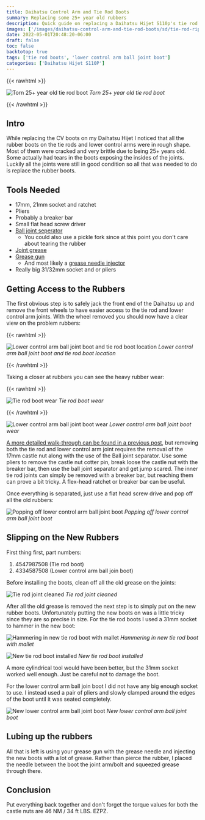 ```yaml
---
title: Daihatsu Control Arm and Tie Rod Boots
summary: Replacing some 25+ year old rubbers
description: Quick guide on replacing a Daihatsu Hijet S110p's tie rod rubber boot and lower control arm ball join boot
images: ['/images/daihatsu-control-arm-and-tie-rod-boots/sd/tie-rod-ripped.webp']
date: 2022-05-01T20:48:20-06:00
draft: false
toc: false
backtotop: true
tags: ['tie rod boots', 'lower control arm ball joint boot']
categories: ['Daihatsu Hijet S110P']
---
```


{{< rawhtml >}}
<p class="image-p">
  <img src="/images/daihatsu-control-arm-and-tie-rod-boots/sd/tie-rod-ripped.webp"
       alt="Torn 25+ year old tie rod boot"
       data-zoom-src="/images/daihatsu-control-arm-and-tie-rod-boots/hd/tie-rod-ripped.webp"
       data-zoomable
       class="medium-zoom-image">
  <em>Torn 25+ year old tie rod boot</em>
</p>
{{< /rawhtml >}}

## Intro

While replacing the CV boots on my Daihatsu Hijet I noticed that all the rubber boots on the tie rods and lower control arms were in rough shape. Most of them were cracked and very brittle due to being 25+ years old. Some actually had tears in the boots exposing the insides of the joints. Luckily all the joints were still in good condition so all that was needed to do is replace the rubber boots.

## Tools Needed

- 17mm, 21mm socket and ratchet
- Pliers
- Probably a breaker bar
- Small flat head screw driver
- [Ball joint seperator](https://smile.amazon.com/gp/product/B0797YY6XX)
  - You could also use a pickle fork since at this point you don't care about tearing the rubber
- [Joint grease](https://smile.amazon.com/gp/product/B0053O9FQS)
- [Grease gun](https://smile.amazon.com/gp/product/B000MD4YKM)
  - And most likely a [grease needle injector](https://smile.amazon.com/gp/product/B0059HJKQ4)
- Really big 31/32mm socket and or pliers

## Getting Access to the Rubbers

The first obvious step is to safely jack the front end of the Daihatsu up and remove the front wheels to have easier access to the tie rod and lower control arm joints. With the wheel removed you should now have a clear view on the problem rubbers:

{{< rawhtml >}}
<p class="image-p">
  <img src="/images/daihatsu-control-arm-and-tie-rod-boots/sd/lower-control-arm-and-tie-rod.webp"
       alt="Lower control arm ball joint boot and tie rod boot location"
       data-zoom-src="/images/daihatsu-control-arm-and-tie-rod-boots/hd/lower-control-arm-and-tie-rod.webp"
       data-zoomable
       class="medium-zoom-image">
  <em>Lower control arm ball joint boot and tie rod boot location</em>
</p>
{{< /rawhtml >}}

Taking a closer at rubbers you can see the heavy rubber wear:

{{< rawhtml >}}
<p class="image-p">
  <img src="/images/daihatsu-control-arm-and-tie-rod-boots/sd/tie-rod-boot-wear.webp"
       alt="Tie rod boot wear"
       data-zoom-src="/images/daihatsu-control-arm-and-tie-rod-boots/hd/tie-rod-boot-wear.webp"
       data-zoomable
       class="medium-zoom-image">
  <em>Tie rod boot wear</em>
</p>
{{< /rawhtml >}}

![Lower control arm ball joint boot wear](/images/daihatsu-control-arm-and-tie-rod-boots/sd/lower-control-arm-boot-wear.webp) *Lower control arm ball joint boot wear*

[A more detailed walk-through can be found in a previous post](/posts/daihatsu-hijet-cv-boot-repair#disconnecting-the-tie-rod-and-lower-control-arm), but removing both the tie rod and lower control arm joint requires the removal of the 17mm castle nut along with the use of the Ball joint separator. Use some pliers to remove the castle nut cotter pin, break loose the castle nut with the breaker bar, then use the ball joint separator and get jump scared. The inner tie rod joints can simply be removed with a breaker bar, but reaching them can prove a bit tricky. A flex-head ratchet or breaker bar can be useful.

Once everything is separated, just use a flat head screw drive and pop off all the old rubbers:

![Popping off lower control arm ball joint boot](/images/daihatsu-control-arm-and-tie-rod-boots/sd/taking-off-lower-control-arm-boot.webp) *Popping off lower control arm ball joint boot*

## Slipping on the New Rubbers

First thing first, part numbers:

1. 4547987508 (Tie rod boot)
2. 4334587508 (Lower control arm ball join boot)

Before installing the boots, clean off all the old grease on the joints:

![Tie rod joint cleaned](/images/daihatsu-control-arm-and-tie-rod-boots/sd/tie-rod-joint-cleaned.webp) *Tie rod joint cleaned*

After all the old grease is removed the next step is to simply put on the new rubber boots. Unfortunately putting the new boots on was a little tricky since they are so precise in size. For the tie rod boots I used a 31mm socket to hammer in the new boot:

![Hammering in new tie rod boot with mallet](/images/daihatsu-control-arm-and-tie-rod-boots/sd/socket-hammer-down.webp) *Hammering in new tie rod boot with mallet*

![New tie rod boot installed](/images/daihatsu-control-arm-and-tie-rod-boots/sd/new-tie-rod-boot-installed-with-socket.webp) *New tie rod boot installed*

A more cylindrical tool would have been better, but the 31mm socket worked well enough. Just be careful not to damage the boot.

For the lower control arm ball join boot I did not have any big enough socket to use. I instead used a pair of pliers and slowly clamped around the edges of the boot until it was seated completely.

![New lower control arm ball joint boot](/images/daihatsu-control-arm-and-tie-rod-boots/sd/lower-control-arm-new-boot.webp) *New lower control arm ball joint boot*

## Lubing up the rubbers

All that is left is using your grease gun with the grease needle and injecting the new boots with a lot of grease. Rather than pierce the rubber, I placed the needle between the boot the joint arm/bolt and squeezed grease through there.

## Conclusion

Put everything back together and don't forget the torque values for both the castle nuts are 46 NM / 34 ft LBS. EZPZ.
